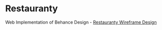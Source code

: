# Restauranty
Web Implementation of Behance Design  - [Restauranty Wireframe Design](https://www.behance.net/gallery/83395121/Restauranty-Website-Wireframe-Design)
